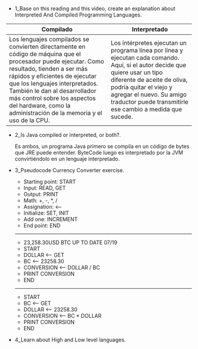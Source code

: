 - 1_Base on this reading and this video, create an explanation about Interpreted And Compiled Programming Languages.

|Compilado | Interpretado|
-----------|------------
|Los lenguajes compilados se convierten directamente en código de máquina que el procesador puede ejecutar. Como resultado, tienden a ser más rápidos y eficientes de ejecutar que los lenguajes interpretados. También le dan al desarrollador más control sobre los aspectos del hardware, como la administración de la memoria y el uso de la CPU.|Los intérpretes ejecutan un programa línea por línea y ejecutan cada comando. Aquí, si el autor decide que quiere usar un tipo diferente de aceite de oliva, podría quitar el viejo y agregar el nuevo. Su amigo traductor puede transmitirle ese cambio a medida que sucede.|

- 2_Is Java compiled or interpreted, or both?.
 
  Es ambos, un programa Java primero se compila en un código de bytes que JRE puede entender. ByteCode luego es       interpretado por la JVM convirtiéndolo en un lenguaje interpretado.


- 3_Pseudocode Currency Converter exercise.
  - Starting point: START
  - Input: READ, GET
  - Output: PRINT
  - Math: +, -, *, /
  - Assignation: <--
  - Initialize: SET, INIT
  - Add one: INCREMENT
  - End point: END
  ------------------------
  - 23,258.30USD BTC UP TO DATE 07/19
  - START
  - DOLLAR <-- GET
  - BC <-- 23258.30
  - CONVERSION <-- DOLLAR / BC
  - PRINT CONVERSION
  - END
  ----
  - START
  - BC <--  GET
  - DOLLAR <-- 23258.30
  - CONVERSION <-- BC * DOLLAR
  - PRINT CONVERSION
  - END

- 4_Learn about High and Low level languages.
